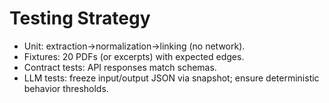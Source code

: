 # Testing Strategy

- Unit: extraction→normalization→linking (no network).
- Fixtures: 20 PDFs (or excerpts) with expected edges.
- Contract tests: API responses match schemas.
- LLM tests: freeze input/output JSON via snapshot; ensure deterministic behavior thresholds.
